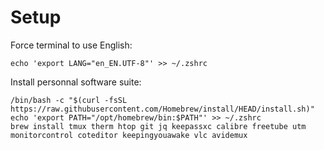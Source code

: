 # Setup

Force terminal to use English:

```
echo 'export LANG="en_EN.UTF-8"' >> ~/.zshrc
```

Install personnal software suite:
```
/bin/bash -c "$(curl -fsSL https://raw.githubusercontent.com/Homebrew/install/HEAD/install.sh)"
echo 'export PATH="/opt/homebrew/bin:$PATH"' >> ~/.zshrc
brew install tmux therm htop git jq keepassxc calibre freetube utm monitorcontrol coteditor keepingyouawake vlc avidemux
```
